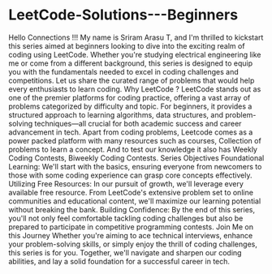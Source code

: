 # LeetCode-Solutions---Beginners
Hello Connections !!! My name is Sriram Arasu T, and I'm thrilled to kickstart this series aimed at beginners looking to dive into the exciting realm of coding using LeetCode. Whether you're studying electrical engineering like me or come from a different background, this series is designed to equip you with the fundamentals needed to excel in coding challenges and competitions. Let us share the curated range of problems that would help every enthusiasts to learn coding.
Why LeetCode ?
LeetCode stands out as one of the premier platforms for coding practice, offering a vast array of problems categorized by difficulty and topic. For beginners, it provides a structured approach to learning algorithms, data structures, and problem-solving techniques—all crucial for both academic success and career advancement in tech. Apart from coding problems, Leetcode comes as a power packed platform with many resources such as courses, Collection of problems to learn a concept. And to test our knowledge it also has Weekly Coding Contests, Biweekly Coding Contests.
Series Objectives
Foundational Learning: We'll start with the basics, ensuring everyone from newcomers to those with some coding experience can grasp core concepts effectively.
Utilizing Free Resources: In our pursuit of growth, we'll leverage every available free resource. From LeetCode's extensive problem set to online communities and educational content, we'll maximize our learning potential without breaking the bank.
Building Confidence: By the end of this series, you'll not only feel comfortable tackling coding challenges but also be prepared to participate in competitive programming contests.
Join Me on this Journey
Whether you're aiming to ace technical interviews, enhance your problem-solving skills, or simply enjoy the thrill of coding challenges, this series is for you. Together, we'll navigate and sharpen our coding abilities, and lay a solid foundation for a successful career in tech.
